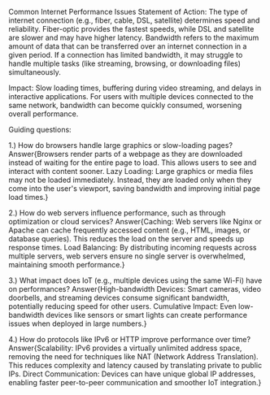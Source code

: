 Common Internet Performance Issues Statement of Action:
The type of internet connection (e.g., fiber, cable, DSL, satellite) determines speed and reliability. Fiber-optic provides the fastest speeds, while DSL and satellite are slower and may have higher latency.
Bandwidth refers to the maximum amount of data that can be transferred over an internet connection in a given period. If a connection has limited bandwidth, it may struggle to handle multiple tasks (like streaming, browsing, or downloading files) simultaneously.

Impact: Slow loading times, buffering during video streaming, and delays in interactive applications. For users with multiple devices connected to the same network, bandwidth can become quickly consumed, worsening overall performance.

Guiding questions:

1.) How do browsers handle large graphics or slow-loading pages?
Answer{Browsers render parts of a webpage as they are downloaded instead of waiting for the entire page to load. This allows users to see and interact with content sooner.
Lazy Loading: Large graphics or media files may not be loaded immediately. Instead, they are loaded only when they come into the user's viewport, saving bandwidth and improving initial page load times.}

2.) How do web servers influence performance, such as through optimization or cloud services?
Answer{Caching: Web servers like Nginx or Apache can cache frequently accessed content (e.g., HTML, images, or database queries). This reduces the load on the server and speeds up response times.
Load Balancing: By distributing incoming requests across multiple servers, web servers ensure no single server is overwhelmed, maintaining smooth performance.}

3.) What impact does IoT (e.g., multiple devices using the same Wi-Fi) have on performances?
Answer{High-bandwidth Devices: Smart cameras, video doorbells, and streaming devices consume significant bandwidth, potentially reducing speed for other users.
Cumulative Impact: Even low-bandwidth devices like sensors or smart lights can create performance issues when deployed in large numbers.}

4.) How do protocols like IPv6 or HTTP improve performance over time?
Answer{Scalability: IPv6 provides a virtually unlimited address space, removing the need for techniques like NAT (Network Address Translation). This reduces complexity and latency caused by translating private to public IPs.
Direct Communication: Devices can have unique global IP addresses, enabling faster peer-to-peer communication and smoother IoT integration.}
